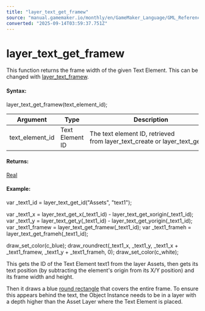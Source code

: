 ```yaml
---
title: "layer_text_get_framew"
source: "manual.gamemaker.io/monthly/en/GameMaker_Language/GML_Reference/Asset_Management/Rooms/Text_Functions/layer_text_get_framew.htm"
converted: "2025-09-14T03:59:37.751Z"
---
```


# layer\_text\_get\_framew

This function returns the frame width of the given Text Element. This can be changed with [layer\_text\_framew](layer_text_framew.md).

#### Syntax:

layer\_text\_get\_framew(text\_element\_id);

| Argument | Type | Description |
| --- | --- | --- |
| text_element_id | Text Element ID | The text element ID, retrieved from layer_text_create or layer_text_get_id. |

#### Returns:

[Real](../../../../GML_Overview/Data_Types.md)

#### Example:

var \_text1\_id = layer\_text\_get\_id("Assets", "text1");

var \_text1\_x = layer\_text\_get\_x(\_text1\_id) - layer\_text\_get\_xorigin(\_text1\_id);
var \_text1\_y = layer\_text\_get\_y(\_text1\_id) - layer\_text\_get\_yorigin(\_text1\_id);
var \_text1\_framew = layer\_text\_get\_framew(\_text1\_id);
var \_text1\_frameh = layer\_text\_get\_frameh(\_text1\_id);

draw\_set\_color(c\_blue);
draw\_roundrect(\_text1\_x, \_text1\_y, \_text1\_x + \_text1\_framew, \_text1\_y + \_text1\_frameh, 0);
draw\_set\_color(c\_white);

This gets the ID of the Text Element text1 from the layer Assets, then gets its text position (by subtracting the element's origin from its X/Y position) and its frame width and height.

Then it draws a blue [round rectangle](../../../Drawing/Basic_Forms/draw_roundrect.md) that covers the entire frame. To ensure this appears behind the text, the Object Instance needs to be in a layer with a depth higher than the Asset Layer where the Text Element is placed.